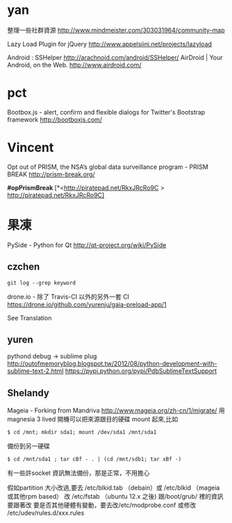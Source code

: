 # yan


整理一些社群資源
<http://www.mindmeister.com/303031964/community-map>

Lazy Load Plugin for jQuery
<http://www.appelsiini.net/projects/lazyload>

Android :
SSHelper
<http://arachnoid.com/android/SSHelper/>
AirDroid | Your Android, on the Web.
<http://www.airdroid.com/>


# pct


Bootbox.js - alert, confirm and flexible dialogs for Twitter's Bootstrap framework
<http://bootboxjs.com/>


# Vincent


Opt out of PRISM, the NSA’s global data surveillance program - PRISM BREAK
<http://prism-break.org/>

**#opPrismBreak** [*<<http://piratepad.net/RkxJRcRo9C>  >   http://piratepad.net/RkxJRcRo9C]

# 果凍

PySide - Python for Qt
<http://qt-project.org/wiki/PySide>

## czchen


```
git log --grep keyword
```


drone.io - 除了 Travis-CI 以外的另外一套 CI
<https://drone.io/github.com/yurenju/gaia-preload-app/1>


See Translation

## yuren


pythond debug -> sublime plug
<http://outofmemoryblog.blogspot.tw/2012/08/python-development-with-sublime-text-2.html>
<https://pypi.python.org/pypi/PdbSublimeTextSupport>


## Shelandy


Mageia - Forking from Mandriva
<http://www.mageia.org/zh-cn/1/migrate/>
用magnesia 3 lived 開機可以把來源跟目的硬碟 mount 起來,比如

```
$ cd /mnt; mkdir sda1; mount /dev/sda1 /mnt/sda1
```

備份到另一硬碟

```
$ cd /mnt/sda1 ; tar cBf - . | (cd /mnt/sdb1; tar xBf -)
```

有一些許socket 資訊無法備份，那是正常，不用擔心

假如partition 大小改過,要去 /etc/blkid.tab （debain）或 /etc/blkid （mageia 或其他rpm based）
改
/etc/fstab （ubuntu 12.x 之後)
跟/boot/grub/ 裡的資訊要跟著改
要是否其他硬體有變動，要去改/etc/modprobe.conf
或修改
/etc/udev/rules.d/xxx.rules